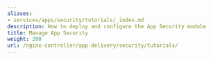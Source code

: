 ```yaml
---
aliases:
- services/apps/security/tutorials/_index.md
description: How to deploy and configure the App Security module
title: Manage App Security
weight: 200
url: /nginx-controller/app-delivery/security/tutorials/
---
```

